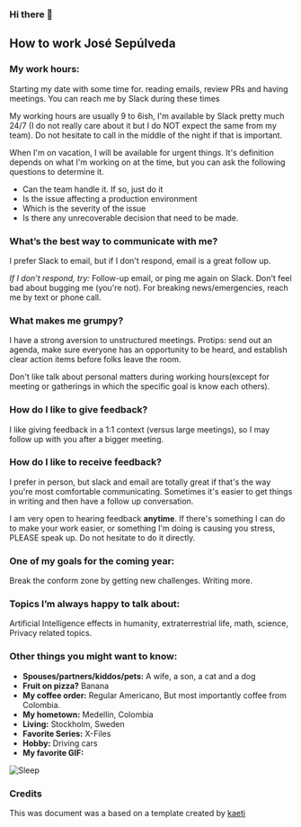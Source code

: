 ### Hi there 👋

## How to work José Sepúlveda

### My work hours:
Starting my date with some time for. reading emails, review PRs and having meetings. You can reach me by Slack during these times

My working hours are usually 9 to 6ish, I'm available by Slack pretty much 24/7 (I do not really care about it but I do NOT expect the same from my team). Do not hesitate to call in the middle of the night if that is important.

When I'm on vacation, I will be available for urgent things. It's definition depends on what I'm working on at the time, but you can ask the following questions to determine it.

* Can the team handle it. If so, just do it
* Is the issue affecting a production environment
* Which is the severity of the issue
* Is there any unrecoverable decision that need to be made.

### What’s the best way to communicate with me?

I prefer Slack to email, but if I don't respond, email is a great follow up.

*If I don’t respond, try:* Follow-up email, or ping me again on Slack. Don't feel bad about bugging me (you're not). For breaking news/emergencies, reach me by text or phone call.

### What makes me grumpy?
I have a strong aversion to unstructured meetings. Protips: send out an agenda, make sure everyone has an opportunity to be heard, and establish clear action items before folks leave the room.

Don't like talk about personal matters during working hours(except for meeting or gatherings in which the specific goal is know each others).


### How do I like to give feedback?
I like giving feedback in a 1:1 context (versus large meetings), so I may follow up with you after a bigger meeting.


### How do I like to receive feedback?
I prefer in person, but slack and email are totally great if that's the way you're most comfortable communicating. Sometimes it's easier to get things in writing and then have a follow up conversation.

I am very open to hearing feedback **anytime**. If there's something I can do to make your work easier, or something I'm doing is causing you stress, PLEASE speak up. Do not hesitate to do it directly.

### One of my goals for the coming year:
Break the conform zone by getting new challenges.
Writing more.

### Topics I’m always happy to talk about:
Artificial Intelligence effects in humanity, extraterrestrial life, math, science, Privacy related topics.

### Other things you might want to know:

* **Spouses/partners/kiddos/pets:** A wife, a son, a cat and a dog
* **Fruit on pizza?** Banana
* **My coffee order:** Regular Americano, But most importantly coffee from Colombia.
* **My hometown:** Medellín, Colombia
* **Living:** Stockholm, Sweden
* **Favorite Series:** X-Files
* **Hobby:** Driving cars
* **My favorite GIF:**

![Sleep](https://media.giphy.com/media/M8tkmfrINxdhH2zQgi/giphy.gif "No Sleeping")


### Credits
This was document was a based on a template created by [kaeti](https://github.com/kaeti/personal-readme)
